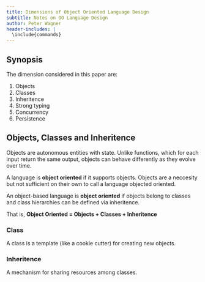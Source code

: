 ```yaml
---
title: Dimensions of Object Oriented Language Design
subtitle: Notes on OO Language Design
author: Peter Wagner
header-includes: |
  \include{commands}
---
```


Synopsis
-------

The dimension considered in this paper are:

 1. Objects
 2. Classes
 3. Inheritence
 4. Strong typing
 5. Concurrency
 6. Persistence


Objects, Classes and Inheritence
--------------------------------

Objects are autonomous entities with state.
Unlike functions, which for each input
return the same output, objects can behave
differently as they evolve over time.

A language is **object oriented** if it supports
objects. Objects are a neccesity but not sufficient
on their own to call a language objected oriented.

An object-based language is **object oriented** if objects
belong to classes and class hierarchies can be defined
via inheritence.

That is, **Object Oriented = Objects + Classes + Inheritence**

### Class

A class is a template (like a cookie cutter) for creating new objects.

### Inheritence

A mechanism for sharing resources among classes.








